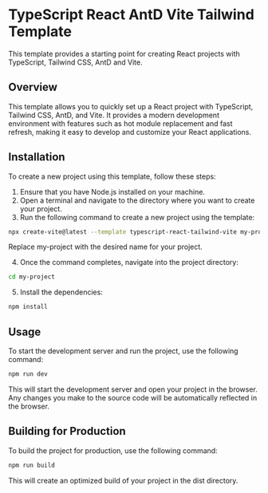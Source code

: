# TypeScript React AntD Vite Tailwind Template

This template provides a starting point for creating React projects with TypeScript, Tailwind CSS, AntD and Vite.

## Overview

This template allows you to quickly set up a React project with TypeScript, Tailwind CSS, AntD, and Vite. It provides a modern development environment with features such as hot module replacement and fast refresh, making it easy to develop and customize your React applications.


## Installation

To create a new project using this template, follow these steps:

1. Ensure that you have Node.js installed on your machine.
2. Open a terminal and navigate to the directory where you want to create your project.
3. Run the following command to create a new project using the template:

```bash
npx create-vite@latest --template typescript-react-tailwind-vite my-project
```

Replace my-project with the desired name for your project.

4. Once the command completes, navigate into the project directory:

```bash
cd my-project
```

5. Install the dependencies:

```bash
npm install
```

## Usage

To start the development server and run the project, use the following command:

```bash
npm run dev
```

This will start the development server and open your project in the browser. Any changes you make to the source code will be automatically reflected in the browser.

## Building for Production

To build the project for production, use the following command:

```bash
npm run build
```

This will create an optimized build of your project in the dist directory.
